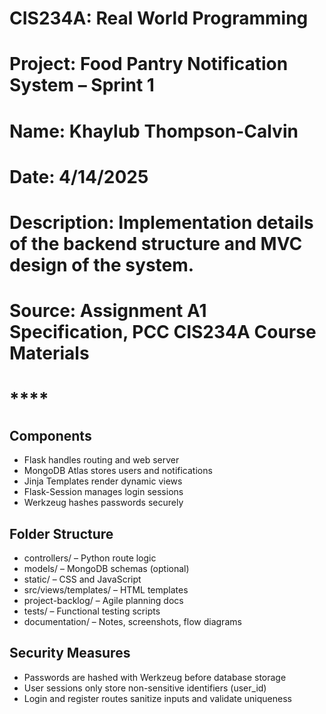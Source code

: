 # CIS234A: Real World Programming

# Project: Food Pantry Notification System – Sprint 1

# Name: Khaylub Thompson-Calvin

# Date: 4/14/2025

# Description: Implementation details of the backend structure and MVC design of the system.

# Source: Assignment A1 Specification, PCC CIS234A Course Materials

# ********************************************\*\*\*\*********************************************

## Components

- Flask handles routing and web server
- MongoDB Atlas stores users and notifications
- Jinja Templates render dynamic views
- Flask-Session manages login sessions
- Werkzeug hashes passwords securely

## Folder Structure

- controllers/ – Python route logic
- models/ – MongoDB schemas (optional)
- static/ – CSS and JavaScript
- src/views/templates/ – HTML templates
- project-backlog/ – Agile planning docs
- tests/ – Functional testing scripts
- documentation/ – Notes, screenshots, flow diagrams

## Security Measures

- Passwords are hashed with Werkzeug before database storage
- User sessions only store non-sensitive identifiers (user_id)
- Login and register routes sanitize inputs and validate uniqueness
